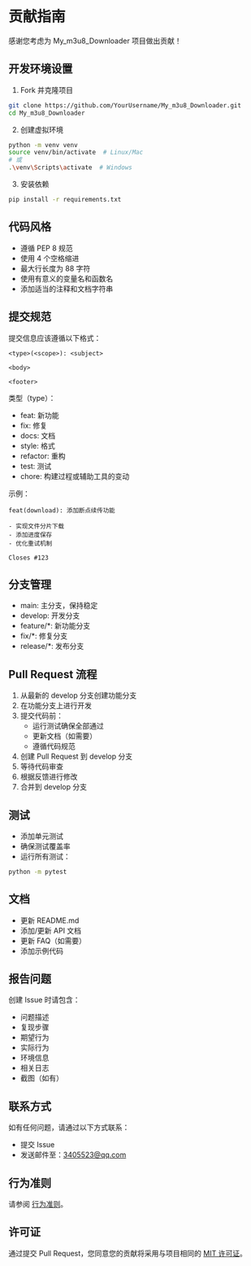 # 贡献指南

感谢您考虑为 My_m3u8_Downloader 项目做出贡献！

## 开发环境设置

1. Fork 并克隆项目
```bash
git clone https://github.com/YourUsername/My_m3u8_Downloader.git
cd My_m3u8_Downloader
```

2. 创建虚拟环境
```bash
python -m venv venv
source venv/bin/activate  # Linux/Mac
# 或
.\venv\Scripts\activate  # Windows
```

3. 安装依赖
```bash
pip install -r requirements.txt
```

## 代码风格

- 遵循 PEP 8 规范
- 使用 4 个空格缩进
- 最大行长度为 88 字符
- 使用有意义的变量名和函数名
- 添加适当的注释和文档字符串

## 提交规范

提交信息应该遵循以下格式：
```
<type>(<scope>): <subject>

<body>

<footer>
```

类型（type）：
- feat: 新功能
- fix: 修复
- docs: 文档
- style: 格式
- refactor: 重构
- test: 测试
- chore: 构建过程或辅助工具的变动

示例：
```
feat(download): 添加断点续传功能

- 实现文件分片下载
- 添加进度保存
- 优化重试机制

Closes #123
```

## 分支管理

- main: 主分支，保持稳定
- develop: 开发分支
- feature/*: 新功能分支
- fix/*: 修复分支
- release/*: 发布分支

## Pull Request 流程

1. 从最新的 develop 分支创建功能分支
2. 在功能分支上进行开发
3. 提交代码前：
   - 运行测试确保全部通过
   - 更新文档（如需要）
   - 遵循代码规范
4. 创建 Pull Request 到 develop 分支
5. 等待代码审查
6. 根据反馈进行修改
7. 合并到 develop 分支

## 测试

- 添加单元测试
- 确保测试覆盖率
- 运行所有测试：
```bash
python -m pytest
```

## 文档

- 更新 README.md
- 添加/更新 API 文档
- 更新 FAQ（如需要）
- 添加示例代码

## 报告问题

创建 Issue 时请包含：
- 问题描述
- 复现步骤
- 期望行为
- 实际行为
- 环境信息
- 相关日志
- 截图（如有）

## 联系方式

如有任何问题，请通过以下方式联系：
- 提交 Issue
- 发送邮件至：3405523@qq.com

## 行为准则

请参阅 [行为准则](CODE_OF_CONDUCT.md)。

## 许可证

通过提交 Pull Request，您同意您的贡献将采用与项目相同的 [MIT 许可证](LICENSE)。 
